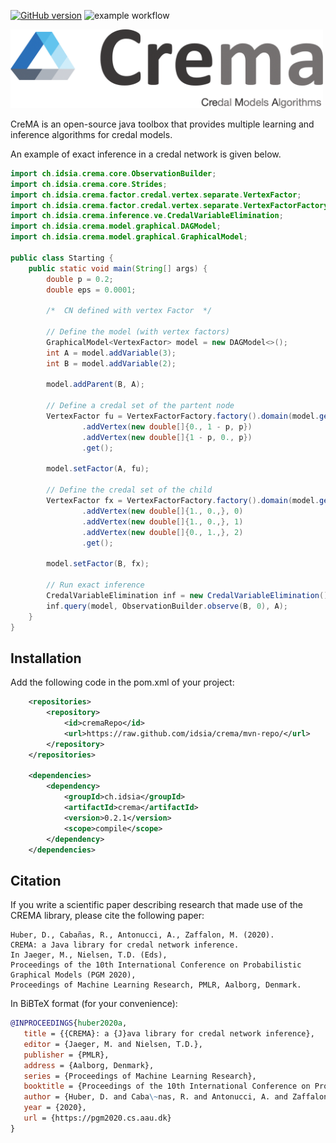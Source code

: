 [![GitHub version](https://badge.fury.io/gh/idsia%2Fcrema.svg)](https://badge.fury.io/gh/idsia%2Fcrema)
![example workflow](https://github.com/IDSIA/crema/actions/workflows/maven.yaml/badge.svg?branch=master)

<img src="docs/_static/img/logo.png" alt="Crema" width="500"/>

CreMA is an open-source java toolbox that provides multiple
learning and inference algorithms for credal models.

An example of exact inference in a credal network is given below.

```java
import ch.idsia.crema.core.ObservationBuilder;
import ch.idsia.crema.core.Strides;
import ch.idsia.crema.factor.credal.vertex.separate.VertexFactor;
import ch.idsia.crema.factor.credal.vertex.separate.VertexFactorFactory;
import ch.idsia.crema.inference.ve.CredalVariableElimination;
import ch.idsia.crema.model.graphical.DAGModel;
import ch.idsia.crema.model.graphical.GraphicalModel;

public class Starting {
	public static void main(String[] args) {
		double p = 0.2;
		double eps = 0.0001;

		/*  CN defined with vertex Factor  */

		// Define the model (with vertex factors)
		GraphicalModel<VertexFactor> model = new DAGModel<>();
		int A = model.addVariable(3);
		int B = model.addVariable(2);

		model.addParent(B, A);

		// Define a credal set of the partent node
		VertexFactor fu = VertexFactorFactory.factory().domain(model.getDomain(A), Strides.empty())
				.addVertex(new double[]{0., 1 - p, p})
				.addVertex(new double[]{1 - p, 0., p})
				.get();

		model.setFactor(A, fu);

		// Define the credal set of the child
		VertexFactor fx = VertexFactorFactory.factory().domain(model.getDomain(B), model.getDomain(A))
				.addVertex(new double[]{1., 0.,}, 0)
				.addVertex(new double[]{1., 0.,}, 1)
				.addVertex(new double[]{0., 1.,}, 2)
				.get();

		model.setFactor(B, fx);

		// Run exact inference
		CredalVariableElimination inf = new CredalVariableElimination();
		inf.query(model, ObservationBuilder.observe(B, 0), A);
	}
}
``` 

## Installation

Add the following code in the  pom.xml of your project:

```xml
    <repositories>
        <repository>
            <id>cremaRepo</id>
            <url>https://raw.github.com/idsia/crema/mvn-repo/</url>
        </repository>
    </repositories>

    <dependencies>
        <dependency>
            <groupId>ch.idsia</groupId>
            <artifactId>crema</artifactId>
            <version>0.2.1</version>
            <scope>compile</scope>
        </dependency>
    </dependencies>
```

## Citation

If you write a scientific paper describing research that made use of the CREMA library, please cite the following paper:

```
Huber, D., Cabañas, R., Antonucci, A., Zaffalon, M. (2020).
CREMA: a Java library for credal network inference.
In Jaeger, M., Nielsen, T.D. (Eds), 
Proceedings of the 10th International Conference on Probabilistic Graphical Models (PGM 2020), 
Proceedings of Machine Learning Research, PMLR, Aalborg, Denmark.
```

In BiBTeX format (for your convenience):

```bibtex
@INPROCEEDINGS{huber2020a,
   title = {{CREMA}: a {J}ava library for credal network inference},
   editor = {Jaeger, M. and Nielsen, T.D.},
   publisher = {PMLR},
   address = {Aalborg, Denmark},
   series = {Proceedings of Machine Learning Research},
   booktitle = {Proceedings of the 10th International Conference on Probabilistic Graphical Models ({PGM} 2020)},
   author = {Huber, D. and Caba\~nas, R. and Antonucci, A. and Zaffalon, M.},
   year = {2020},
   url = {https://pgm2020.cs.aau.dk}
}
```
